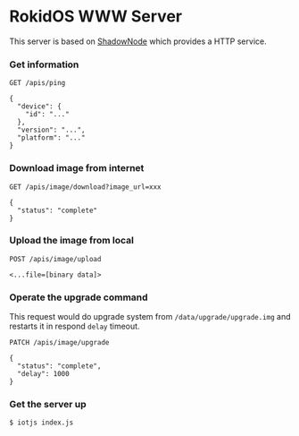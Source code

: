 RokidOS WWW Server
=========================================

This server is based on [ShadowNode](https://github.com/Rokid/ShadowNode) which provides a HTTP
service.

### Get information

```
GET /apis/ping

{
  "device": {
    "id": "..."
  },
  "version": "...",
  "platform": "..."
}
```

### Download image from internet

```
GET /apis/image/download?image_url=xxx

{
  "status": "complete"
}
```

### Upload the image from local

```
POST /apis/image/upload

<...file=[binary data]>
```

### Operate the upgrade command

This request would do upgrade system from `/data/upgrade/upgrade.img` and restarts
it in respond `delay` timeout.

```
PATCH /apis/image/upgrade

{
  "status": "complete",
  "delay": 1000
}
```

### Get the server up

```sh
$ iotjs index.js
```

